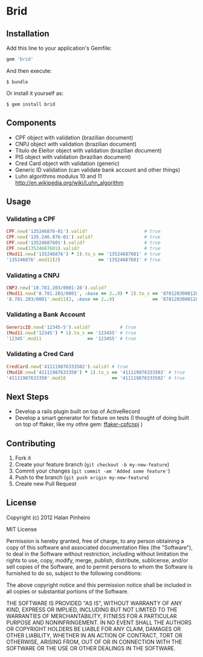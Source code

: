 # Brid


## Installation

Add this line to your application's Gemfile:

``` ruby
gem 'brid'
```

And then execute:

    $ bundle

Or install it yourself as:

    $ gem install brid

## Components

* CPF object with validation (brazilian document)
* CNPJ object with validation (brazilian document)
* Título de Eleitor object with validation (brazilian document)
* PIS object with validation (brazilian document)
* Cred Card object with validation (generic)
* Generic ID validation (can validate bank account and other things)
* Luhn algorithms modulus 10 and 11 http://en.wikipedia.org/wiki/Luhn_algorithm

## Usage

### Validating a CPF

``` ruby
CPF.new('135246876-01').valid?                     # true
CPF.new('135.246.876-01').valid?                   # true
CPF.new('13524687601').valid?                      # true
CPF.new(13524687601).valid?                        # true
(Mod11.new('135246876') * 2).to_s == '13524687601' # true
'135246876'.mod11(2)              == '13524687601' # true
```

### Validating a CNPJ

``` ruby
CNPJ.new('18.781.203/0001-28').valid?                                    # true
(Mod11.new('8.781.203/0001', :base => 2..9) * 2).to_s == '8781203000128' # true
'8.781.203/0001'.mod11(2, :base => 2..9)              == '8781203000128' # true

``` 
  
### Validating a Bank Account

``` ruby
GenericID.new('12345-5').valid?           # true
(Mod11.new('12345') * 1).to_s == '123455' # true
'12345'.mod11                 == '123455' # true

```

### Validating a Cred Card

``` ruby
CredCard.new('411119876333502').valid? # true
(Mod10.new('41111987633350') * 1).to_s == '411119876333502' # true
'41111987633350'.mod10                 == '411119876333502' # true
```


## Next Steps

* Develop a rails plugin built on top of ActiveRecord
* Develop a smart generator for fixture on tests (I thought of doing built on top of ffaker, like my othre gem: [ffaker-cpfcnpj](https://github.com/halan/ffaker-cpfcnpj) )

## Contributing

1. Fork it
2. Create your feature branch (`git checkout -b my-new-feature`)
3. Commit your changes (`git commit -am 'Added some feature'`)
4. Push to the branch (`git push origin my-new-feature`)
5. Create new Pull Request

## License

Copyright (c) 2012 Halan Pinheiro

MIT License

Permission is hereby granted, free of charge, to any person obtaining
a copy of this software and associated documentation files (the
"Software"), to deal in the Software without restriction, including
without limitation the rights to use, copy, modify, merge, publish,
distribute, sublicense, and/or sell copies of the Software, and to
permit persons to whom the Software is furnished to do so, subject to
the following conditions:

The above copyright notice and this permission notice shall be
included in all copies or substantial portions of the Software.

THE SOFTWARE IS PROVIDED "AS IS", WITHOUT WARRANTY OF ANY KIND,
EXPRESS OR IMPLIED, INCLUDING BUT NOT LIMITED TO THE WARRANTIES OF
MERCHANTABILITY, FITNESS FOR A PARTICULAR PURPOSE AND
NONINFRINGEMENT. IN NO EVENT SHALL THE AUTHORS OR COPYRIGHT HOLDERS BE
LIABLE FOR ANY CLAIM, DAMAGES OR OTHER LIABILITY, WHETHER IN AN ACTION
OF CONTRACT, TORT OR OTHERWISE, ARISING FROM, OUT OF OR IN CONNECTION
WITH THE SOFTWARE OR THE USE OR OTHER DEALINGS IN THE SOFTWARE.
